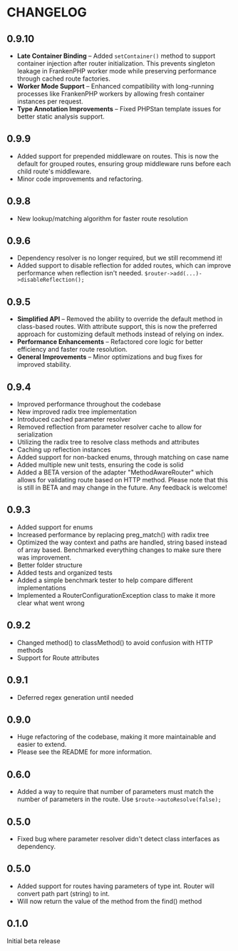 CHANGELOG
=========

0.9.10
---

- **Late Container Binding** – Added `setContainer()` method to support container injection after router initialization. This prevents singleton leakage in FrankenPHP worker mode while preserving performance through cached route factories.
- **Worker Mode Support** – Enhanced compatibility with long-running processes like FrankenPHP workers by allowing fresh container instances per request.
- **Type Annotation Improvements** – Fixed PHPStan template issues for better static analysis support.

0.9.9
---

- Added support for prepended middleware on routes. This is now the default for grouped routes, ensuring group middleware runs before each child route's middleware.
- Minor code improvements and refactoring.

0.9.8
---

- New lookup/matching algorithm for faster route resolution

0.9.6
---

- Dependency resolver is no longer required, but we still recommend it!
- Added support to disable reflection for added routes, which can improve performance when reflection isn't needed.
  `$router->add(...)->disableReflection();`

0.9.5
---

- **Simplified API** – Removed the ability to override the default method in class-based routes. With attribute support,
  this is now the preferred approach for customizing default methods instead of relying on index.
- **Performance Enhancements** – Refactored core logic for better efficiency and faster route resolution.
- **General Improvements** – Minor optimizations and bug fixes for improved stability.

0.9.4
---

- Improved performance throughout the codebase
- New improved radix tree implementation
- Introduced cached parameter resolver
- Removed reflection from parameter resolver cache to allow for serialization
- Utilizing the radix tree to resolve class methods and attributes
- Caching up reflection instances
- Added support for non-backed enums, through matching on case name
- Added multiple new unit tests, ensuring the code is solid
- Added a BETA version of the adapter "MethodAwareRouter" which allows for validating route based on HTTP method. Please
  note that this is still in BETA and may change in the future. Any feedback is welcome!

0.9.3
---

- Added support for enums
- Increased performance by replacing preg_match() with radix tree
- Optimized the way context and paths are handled, string based instead of array based. Benchmarked everything changes
  to make sure there was improvement.
- Better folder structure
- Added tests and organized tests
- Added a simple benchmark tester to help compare different implementations
- Implemented a RouterConfigurationException class to make it more clear what went wrong

0.9.2
---

- Changed method() to classMethod() to avoid confusion with HTTP methods
- Support for Route attributes

0.9.1
---

- Deferred regex generation until needed

0.9.0
---

* Huge refactoring of the codebase, making it more maintainable and easier to extend.
* Please see the README for more information.

0.6.0
---

* Added a way to require that number of parameters must match the number of parameters in the route. Use
  `$route->autoResolve(false);`

0.5.0
---

* Fixed bug where parameter resolver didn't detect class interfaces as dependency.

0.5.0
---

* Added support for routes having parameters of type int. Router will convert path part (string) to int.
* Will now return the value of the method from the find() method

0.1.0
---
Initial beta release